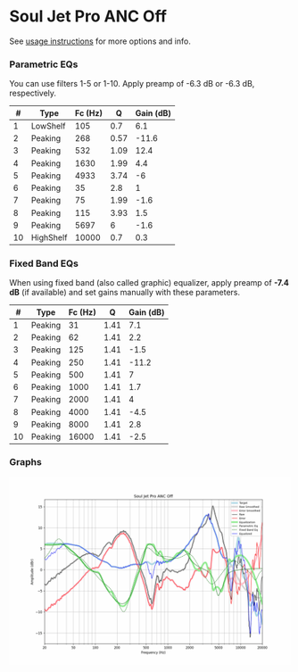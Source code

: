# Soul Jet Pro ANC Off
See [usage instructions](https://github.com/jaakkopasanen/AutoEq#usage) for more options and info.

### Parametric EQs
You can use filters 1-5 or 1-10. Apply preamp of -6.3 dB or -6.3 dB, respectively.

|   # | Type      |   Fc (Hz) |    Q |   Gain (dB) |
|-----|-----------|-----------|------|-------------|
|   1 | LowShelf  |       105 | 0.7  |         6.1 |
|   2 | Peaking   |       268 | 0.57 |       -11.6 |
|   3 | Peaking   |       532 | 1.09 |        12.4 |
|   4 | Peaking   |      1630 | 1.99 |         4.4 |
|   5 | Peaking   |      4933 | 3.74 |        -6   |
|   6 | Peaking   |        35 | 2.8  |         1   |
|   7 | Peaking   |        75 | 1.99 |        -1.6 |
|   8 | Peaking   |       115 | 3.93 |         1.5 |
|   9 | Peaking   |      5697 | 6    |        -1.6 |
|  10 | HighShelf |     10000 | 0.7  |         0.3 |

### Fixed Band EQs
When using fixed band (also called graphic) equalizer, apply preamp of **-7.4 dB** (if available) and set gains manually with these parameters.

|   # | Type    |   Fc (Hz) |    Q |   Gain (dB) |
|-----|---------|-----------|------|-------------|
|   1 | Peaking |        31 | 1.41 |         7.1 |
|   2 | Peaking |        62 | 1.41 |         2.2 |
|   3 | Peaking |       125 | 1.41 |        -1.5 |
|   4 | Peaking |       250 | 1.41 |       -11.2 |
|   5 | Peaking |       500 | 1.41 |         7   |
|   6 | Peaking |      1000 | 1.41 |         1.7 |
|   7 | Peaking |      2000 | 1.41 |         4   |
|   8 | Peaking |      4000 | 1.41 |        -4.5 |
|   9 | Peaking |      8000 | 1.41 |         2.8 |
|  10 | Peaking |     16000 | 1.41 |        -2.5 |

### Graphs
![](./Soul%20Jet%20Pro%20ANC%20Off.png)
